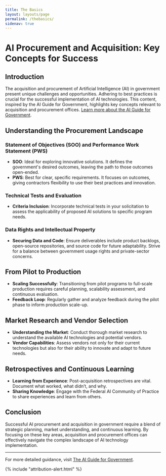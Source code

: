 ```yaml
---
title: The Basics
layout: layouts/page
permalink: /thebasics/
sidenav: true
---
```


# AI Procurement and Acquisition: Key Concepts for Success

## Introduction
The acquisition and procurement of Artificial Intelligence (AI) in government present unique challenges and opportunities. Adhering to best practices is crucial for the successful implementation of AI technologies. This content, inspired by the AI Guide for Government, highlights key concepts relevant to acquisition and procurement offices. [Learn more about the AI Guide for Government](https://coe.gsa.gov/coe/ai-guide-for-government/print-all/index.html).

## Understanding the Procurement Landscape

### Statement of Objectives (SOO) and Performance Work Statement (PWS)
- **SOO**: Ideal for exploring innovative solutions. It defines the government's desired outcomes, leaving the path to those outcomes open-ended.
- **PWS**: Best for clear, specific requirements. It focuses on outcomes, giving contractors flexibility to use their best practices and innovation.

### Technical Tests and Evaluation
- **Criteria Inclusion**: Incorporate technical tests in your solicitation to assess the applicability of proposed AI solutions to specific program needs.

### Data Rights and Intellectual Property
- **Securing Data and Code**: Ensure deliverables include product backlogs, open-source repositories, and source code for future adaptability. Strive for a balance between government usage rights and private-sector concerns.

## From Pilot to Production
- **Scaling Successfully**: Transitioning from pilot programs to full-scale production requires careful planning, scalability assessment, and continuous evaluation.
- **Feedback Loop**: Regularly gather and analyze feedback during the pilot phase to inform production scale-up.

## Market Research and Vendor Selection
- **Understanding the Market**: Conduct thorough market research to understand the available AI technologies and potential vendors.
- **Vendor Capabilities**: Assess vendors not only for their current technologies but also for their ability to innovate and adapt to future needs.

## Retrospectives and Continuous Learning
- **Learning from Experience**: Post-acquisition retrospectives are vital. Document what worked, what didn’t, and why.
- **Sharing Knowledge**: Engage with the Federal AI Community of Practice to share experiences and learn from others.

## Conclusion
Successful AI procurement and acquisition in government require a blend of strategic planning, market understanding, and continuous learning. By focusing on these key areas, acquisition and procurement offices can effectively navigate the complex landscape of AI technology implementation.

---
For more detailed guidance, visit [The AI Guide for Government](https://coe.gsa.gov/coe/ai-guide-for-government/print-all/index.html).

{% include "attribution-alert.html" %}
